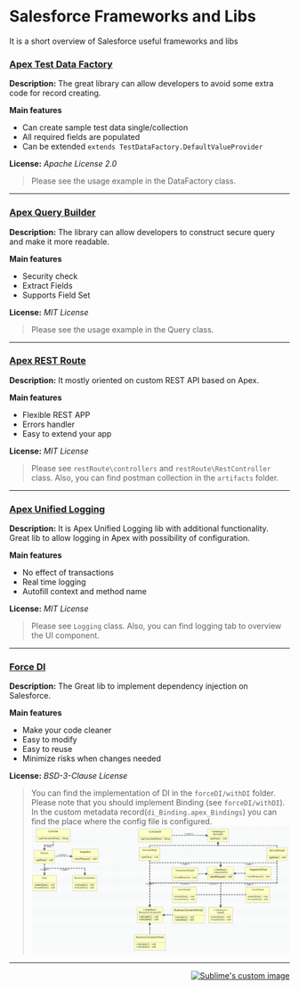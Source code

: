 # Salesforce Frameworks and Libs
It is a short overview of Salesforce useful frameworks and libs

### [Apex Test Data Factory](https://github.com/benahm/TestDataFactory/blob/master/docs/EXAMPLES.md)

**Description:** The great library can allow developers to avoid some extra code for record creating.

**Main features**
- Can create sample test data single/collection
- All required fields are populated
- Can be extended `extends TestDataFactory.DefaultValueProvider`

**License:** _Apache License 2.0_

>Please see the usage example in the DataFactory class.

***

### [Apex Query Builder](https://github.com/4an70m/apex-query-builder)

**Description:** The library can allow developers to construct secure query and make it more readable. 

**Main features**
- Security check
- Extract Fields
- Supports Field Set 

**License:** _MIT License_

>Please see the usage example in the Query class.

***

### [Apex REST Route](https://github.com/callawaycloud/apex-rest-route)

**Description:** It mostly oriented on custom REST API based on Apex. 

**Main features**
- Flexible REST APP
- Errors handler
- Easy to extend your app 

**License:** _MIT License_

>Please see `restRoute\controllers` and `restRoute\RestController` class. Also, you can find postman collection in the `artifacts` folder. 

***

### [Apex Unified Logging](https://github.com/rsoesemann/apex-unified-logging)

**Description:** It is Apex Unified Logging lib with additional functionality. Great lib to allow logging in Apex with possibility of configuration.

**Main features**
- No effect of transactions
- Real time logging
- Autofill context and method name

**License:** _MIT License_

>Please see `Logging` class. Also, you can find logging tab to overview the UI component. 

***

### [Force DI](https://github.com/apex-enterprise-patterns/force-di)

**Description:** The Great lib to implement dependency injection on Salesforce.

**Main features**
- Make your code cleaner
- Easy to modify
- Easy to reuse  
- Minimize risks when changes needed


**License:** _BSD-3-Clause License_

>You can find the implementation of DI in the `forceDI/withDI` folder. Please note that you should implement Binding (see `forceDI/withDI`). In the custom metadata record(`di_Binding.apex_Bindings`) you can find the place where the config file is configured.
> ![UML diagram](https://raw.githubusercontent.com/acx-eduard-panin/salesforce-frameworks-and-libs/main/artifacts/UML_DI.jpg)


***

[<p align="right"> <img src="https://ascendixtech.com/wp-content/uploads/2020/09/logo-scroll.svg" alt="Sublime's custom image"/></p>](https://ascendixtech.com/careers/)
